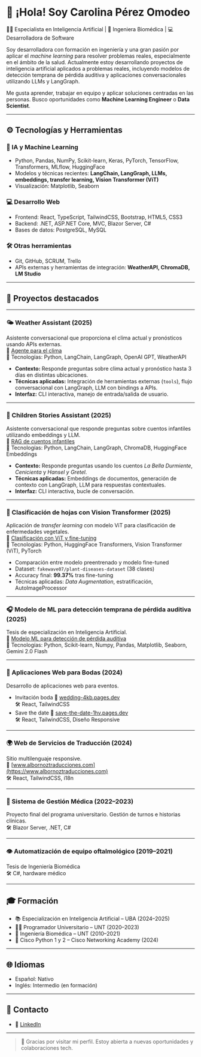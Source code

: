 # 👋 ¡Hola! Soy Carolina Pérez Omodeo

👩‍💻 Especialista en Inteligencia Artificial | 🧠 Ingeniera Biomédica | 💻 Desarrolladora de Software

Soy desarrolladora con formación en ingeniería y una gran pasión por aplicar el *machine learning* para resolver problemas reales, especialmente en el ámbito de la salud. Actualmente estoy desarrollando proyectos de inteligencia artificial aplicados a problemas reales, incluyendo modelos de detección temprana de pérdida auditiva y aplicaciones conversacionales utilizando LLMs y LangGraph.

Me gusta aprender, trabajar en equipo y aplicar soluciones centradas en las personas. Busco oportunidades como **Machine Learning Engineer** o **Data Scientist**.

---

## ⚙️ Tecnologías y Herramientas

### 🧠 IA y Machine Learning
- Python, Pandas, NumPy, Scikit-learn, Keras, PyTorch, TensorFlow, Transformers, MLflow, HuggingFace  
- Modelos y técnicas recientes: **LangChain, LangGraph, LLMs, embeddings, transfer learning, Vision Transformer (ViT)**  
- Visualización: Matplotlib, Seaborn  

### 💻 Desarrollo Web
- Frontend: React, TypeScript, TailwindCSS, Bootstrap, HTML5, CSS3  
- Backend: .NET, ASP.NET Core, MVC, Blazor Server, C#  
- Bases de datos: PostgreSQL, MySQL  

### 🛠️ Otras herramientas
- Git, GitHub, SCRUM, Trello  
- APIs externas y herramientas de integración: **WeatherAPI, ChromaDB, LM Studio**

---

## 🚀 Proyectos destacados

---

### 🌤️ Weather Assistant (2025)  
Asistente conversacional que proporciona el clima actual y pronósticos usando APIs externas.  
🔗 [Agente para el clima](https://github.com/CarOmodeo/weather-assistant)  
🧠 Tecnologías: Python, LangChain, LangGraph, OpenAI GPT, WeatherAPI  

- **Contexto:** Responde preguntas sobre clima actual y pronóstico hasta 3 días en distintas ubicaciones.  
- **Técnicas aplicadas:** Integración de herramientas externas (`tools`), flujo conversacional con LangGraph, LLM con bindings a APIs.  
- **Interfaz:** CLI interactiva, manejo de entrada/salida de usuario.

---

### 🌟 Children Stories Assistant (2025)  
Asistente conversacional que responde preguntas sobre cuentos infantiles utilizando embeddings y LLM.  
🔗 [RAG de cuentos infantiles](https://github.com/CarOmodeo/children-stories-assistant)  
🧠 Tecnologías: Python, LangChain, LangGraph, ChromaDB, HuggingFace Embeddings  

- **Contexto:** Responde preguntas usando los cuentos *La Bella Durmiente*, *Cenicienta* y *Hansel y Gretel*.  
- **Técnicas aplicadas:** Embeddings de documentos, generación de contexto con LangGraph, LLM para respuestas contextuales.  
- **Interfaz:** CLI interactiva, bucle de conversación.  

---

### 🌿 Clasificación de hojas con Vision Transformer (2025)  
Aplicación de *transfer learning* con modelo ViT para clasificación de enfermedades vegetales.  
🔗 [Clasificación con ViT y fine-tuning](https://github.com/CarOmodeo/vision-transformer-classifier)  
🧠 Tecnologías: Python, HuggingFace Transformers, Vision Transformer (ViT), PyTorch

- Comparación entre modelo preentrenado y modelo fine-tuned  
- Dataset: `fakewave07/plant-diseases-dataset` (38 clases)  
- Accuracy final: **99.37%** tras fine-tuning  
- Técnicas aplicadas: *Data Augmentation*, estratificación, AutoImageProcessor

---

### 🎧 Modelo de ML para detección temprana de pérdida auditiva (2025)
Tesis de especialización en Inteligencia Artificial.  
🔗 [Modelo ML para detección de pérdida auditiva](https://github.com/CarOmodeo/modelo-deteccion-perdida-auditiva)  
🧠 Tecnologías: Python, Scikit-learn, Numpy, Pandas, Matplotlib, Seaborn, Gemini 2.0 Flash

---

### 💍 Aplicaciones Web para Bodas (2024)
Desarrollo de aplicaciones web para eventos.  
- Invitación boda
🔗 [wedding-4kb.pages.dev](https://wedding-4kb.pages.dev)  
🛠️ React, TailwindCSS
- Save the date
🔗 [save-the-date-1hv.pages.dev](http://save-the-date-1hv.pages.dev)  
🛠️ React, TailwindCSS, Diseño Responsive

---

### 🌍 Web de Servicios de Traducción (2024)
Sitio multilenguaje responsive.  
🔗 [www.albornoztraducciones.com](https://www.albornoztraducciones.com)  
🛠️ React, TailwindCSS, i18n

---

### 🏥 Sistema de Gestión Médica (2022–2023)
Proyecto final del programa universitario. Gestión de turnos e historias clínicas.  
🛠️ Blazor Server, .NET, C#

---

### 👁️ Automatización de equipo oftalmológico (2019–2021)
Tesis de Ingeniería Biomédica  
🛠️ C#, hardware médico

---

## 🎓 Formación

- 📚 Especialización en Inteligencia Artificial – UBA (2024–2025)
- 🧑‍💻 Programador Universitario – UNT (2020–2023)
- 🧪 Ingeniería Biomédica – UNT (2010–2021)
- 🔧 Cisco Python 1 y 2 – Cisco Networking Academy (2024)

---

## 🌐 Idiomas

- Español: Nativo  
- Inglés: Intermedio (en formación)

---

## 💼 Contacto

- 🔗 [LinkedIn](https://www.linkedin.com/in/carolina-omodeo)  

---

> 🌟 Gracias por visitar mi perfil. Estoy abierta a nuevas oportunidades y colaboraciones tech.
